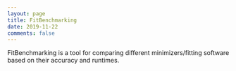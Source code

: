 ```yaml
---
layout: page
title: FitBenchmarking 
date: 2019-11-22
comments: false
---
```

    
FitBenchmarking is a tool for comparing different minimizers/fitting software based on their accuracy and runtimes. 